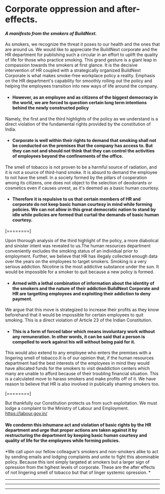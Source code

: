 

# Corporate oppression and after-effects.
#### *A manifesto from the smokers of BuildNext.*


As smokers, we recognize the threat it poses to our health and the ones that are around us. We would like to appreciate the BuildNext corporate and the HR department for publishing such a circular in an effort to uplift the quality of life for those who practice smoking. This grand gesture is a giant leap in compassion towards the smokers at first glance. It is the decisive intervention of HR coupled with a strategically organized BuildNext Corporate is what makes smoke-free workplace policy a reality. Emphasis on the HR department's capability for smoothly rolling out the policy and helping the employees transition into new ways of life around the company.

- #### **However, as an employee and as citizens of the biggest democracy in the world, we are forced to question certain long term intentions behind the newly constructed policy**

Namely, the first and the third highlights of the policy as we understand is a direct violation of the fundamental rights provided by the constitution of India.

- #### Corporate is well within their rights to demand that smoking shall not be conducted on the premises that the company has access to. But they can not and should not think that they can control the activities of employees beyond the confinements of the office.


The smell of tobacco is not proven to be a harmful source of radiation, and it is not a source of third-hand smoke. It is absurd to demand the employee to not have the smell. In a society formed by the pillars of cooperation among its citizens, one does not object to the selection of deodorants or cosmetics even if causes unrest, as it's deemed as a basic human courtesy. 

- #### Therefore it is repulsive to us that certain members of HR and corporate do not keep basic human courtesy in mind while forming policies. We can not allow in this great democratic nation to stand by idle while policies are formed that curtail the demands of basic human courtesy.

[========]

 Upon thorough analysis of the third highlight of the policy, a more diabolical and sinister intent was revealed to us.The human resources department conveniently excludes the smoking status of an individual prior to employment. Further, we believe that HR has illegaly collected enough data over the years on the employees to target smokers. Smoking is a very serious addiction. Nicotine is the most addictive substance under the sun. It would be impossible for a smoker to quit because a new policy is formed. 

- #### Armed with a lethal combination of information about the identity of the smokers and the nature of their addiction BuildNext Corporate and HR are targetting employees and exploiting their addiction to deny payment.

We argue that this move is strategized to increase their profits as they know beforehand that it would be impossible for certain employees to quit smoking. This is a direct violation of Article 23 of the Indian Constitution. 

- #### This is a form of forced labor which means involuntary work without any remuneration. In other words, it can be said that a person is compelled to work against his will without being paid for it.

This would also extend to any employee who enters the premises with a lingering smell of tobacco.It is of our opinion that, if the human resources department had the best interests of the employees in mind they would have allocated funds for the smokers to visit deaddiction centers which many are unable to afford because of their troubling financial situation. This is a calculated move to harass smokers and make profits off of it. We have reason to believe that HR is also involved in publically shaming smokers too.

[========]


But thankfully our Constitution protects us from such exploitation.
We must lodge a complaint to the Ministry of Labour and Employment. https://labour.gov.in/

#### We condemn this inhumane act and violation of basic rights by the HR department and urge that proper actions are taken against it by restructuring the department by keeping basic human courtesy and quality of life for the employees while forming policies.

*We call upon our fellow colleague's smokers and non-smokers alike to act by sending emails and lodging complaints and unite to fight this abominable policy. Because this isnt simply targeted at smokers but a larger sign of opression from the hgihest levels of corporate. These are the after effects of not lingering smell of tobacco but that of linger systemic opression.
*

------------


------------


------------

